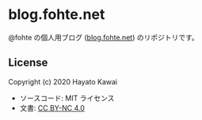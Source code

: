 # blog.fohte.net

@fohte の個人用ブログ ([blog.fohte.net](https://blog.fohte.net)) のリポジトリです。   

## License

Copyright (c) 2020 Hayato Kawai

- ソースコード: MIT ライセンス
- 文書: [CC BY-NC 4.0](https://creativecommons.org/licenses/by-nc/4.0/)
